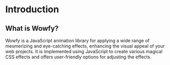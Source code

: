 # Introduction

## What is Wowfy?

Wowfy is a JavaScript animation library for applying a wide range of mesmerizing and eye-catching effects, enhancing the visual appeal of your web projects. It is implemented using JavaScript to create various magical CSS effects and offers user-friendly options for adjusting the effects.
